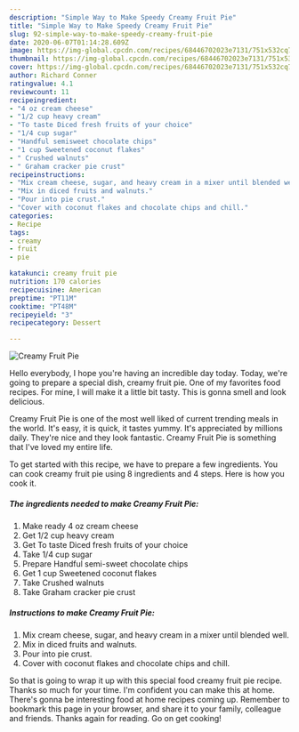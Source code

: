```yaml
---
description: "Simple Way to Make Speedy Creamy Fruit Pie"
title: "Simple Way to Make Speedy Creamy Fruit Pie"
slug: 92-simple-way-to-make-speedy-creamy-fruit-pie
date: 2020-06-07T01:14:28.609Z
image: https://img-global.cpcdn.com/recipes/68446702023e7131/751x532cq70/creamy-fruit-pie-recipe-main-photo.jpg
thumbnail: https://img-global.cpcdn.com/recipes/68446702023e7131/751x532cq70/creamy-fruit-pie-recipe-main-photo.jpg
cover: https://img-global.cpcdn.com/recipes/68446702023e7131/751x532cq70/creamy-fruit-pie-recipe-main-photo.jpg
author: Richard Conner
ratingvalue: 4.1
reviewcount: 11
recipeingredient:
- "4 oz cream cheese"
- "1/2 cup heavy cream"
- "To taste Diced fresh fruits of your choice"
- "1/4 cup sugar"
- "Handful semisweet chocolate chips"
- "1 cup Sweetened coconut flakes"
- " Crushed walnuts"
- " Graham cracker pie crust"
recipeinstructions:
- "Mix cream cheese, sugar, and heavy cream in a mixer until blended well."
- "Mix in diced fruits and walnuts."
- "Pour into pie crust."
- "Cover with coconut flakes and chocolate chips and chill."
categories:
- Recipe
tags:
- creamy
- fruit
- pie

katakunci: creamy fruit pie 
nutrition: 170 calories
recipecuisine: American
preptime: "PT11M"
cooktime: "PT48M"
recipeyield: "3"
recipecategory: Dessert

---
```



![Creamy Fruit Pie](https://img-global.cpcdn.com/recipes/68446702023e7131/751x532cq70/creamy-fruit-pie-recipe-main-photo.jpg)

Hello everybody, I hope you're having an incredible day today. Today, we're going to prepare a special dish, creamy fruit pie. One of my favorites food recipes. For mine, I will make it a little bit tasty. This is gonna smell and look delicious.



Creamy Fruit Pie is one of the most well liked of current trending meals in the world. It's easy, it is quick, it tastes yummy. It's appreciated by millions daily. They're nice and they look fantastic. Creamy Fruit Pie is something that I've loved my entire life.


To get started with this recipe, we have to prepare a few ingredients. You can cook creamy fruit pie using 8 ingredients and 4 steps. Here is how you cook it.

<!--inarticleads1-->

##### The ingredients needed to make Creamy Fruit Pie:

1. Make ready 4 oz cream cheese
1. Get 1/2 cup heavy cream
1. Get To taste Diced fresh fruits of your choice
1. Take 1/4 cup sugar
1. Prepare Handful semi-sweet chocolate chips
1. Get 1 cup Sweetened coconut flakes
1. Take  Crushed walnuts
1. Take  Graham cracker pie crust




<!--inarticleads2-->

##### Instructions to make Creamy Fruit Pie:

1. Mix cream cheese, sugar, and heavy cream in a mixer until blended well.
1. Mix in diced fruits and walnuts.
1. Pour into pie crust.
1. Cover with coconut flakes and chocolate chips and chill.




So that is going to wrap it up with this special food creamy fruit pie recipe. Thanks so much for your time. I'm confident you can make this at home. There's gonna be interesting food at home recipes coming up. Remember to bookmark this page in your browser, and share it to your family, colleague and friends. Thanks again for reading. Go on get cooking!
